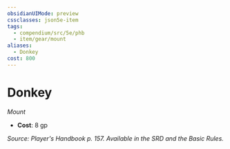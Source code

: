 ```yaml
---
obsidianUIMode: preview
cssclasses: json5e-item
tags:
  - compendium/src/5e/phb
  - item/gear/mount
aliases:
  - Donkey
cost: 800
---
```

# Donkey
*Mount*  

- **Cost**: 8 gp

*Source: Player's Handbook p. 157. Available in the SRD and the Basic Rules.*
